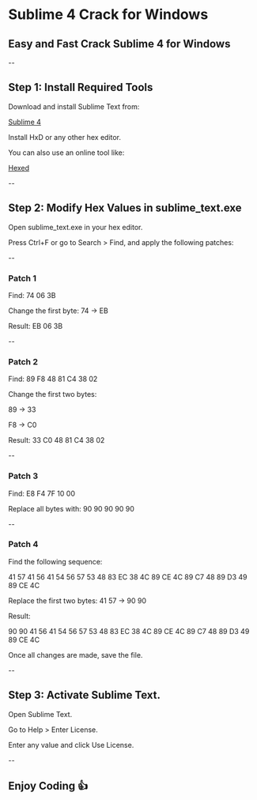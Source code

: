 # Sublime 4 Crack for Windows


## Easy and Fast Crack Sublime 4 for Windows

--

## Step 1: Install Required Tools

Download and install Sublime Text from:

[Sublime 4](https://download.sublimetext.com/)

Install HxD or any other hex editor.

You can also use an online tool like:

[Hexed](https://hexed.it)

--

## Step 2: Modify Hex Values in sublime_text.exe

Open sublime_text.exe in your hex editor.

Press Ctrl+F or go to Search > Find, and apply the following patches:

--

### Patch 1

Find: 74 06 3B

Change the first byte: 74 → EB

Result: EB 06 3B

--

### Patch 2

Find: 89 F8 48 81 C4 38 02

Change the first two bytes:

89 → 33

F8 → C0

Result: 33 C0 48 81 C4 38 02

--

### Patch 3

Find: E8 F4 7F 10 00

Replace all bytes with: 90 90 90 90 90

--

### Patch 4

Find the following sequence:

41 57 41 56 41 54 56 57 53 48 83 EC 38 4C 89 CE 4C 89 C7 48 89 D3 49 89 CE 4C

Replace the first two bytes: 41 57 → 90 90

Result:

90 90 41 56 41 54 56 57 53 48 83 EC 38 4C 89 CE 4C 89 C7 48 89 D3 49 89 CE 4C

Once all changes are made, save the file.

--

## Step 3: Activate Sublime Text.

Open Sublime Text.

Go to Help > Enter License.

Enter any value and click Use License.

--

## Enjoy Coding :+1:
